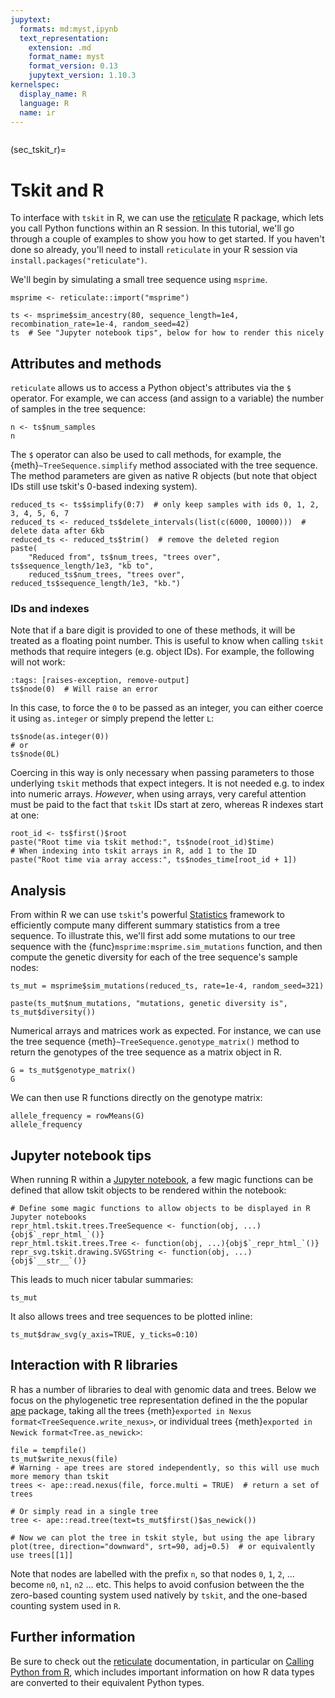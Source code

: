 ```yaml
---
jupytext:
  formats: md:myst,ipynb
  text_representation:
    extension: .md
    format_name: myst
    format_version: 0.13
    jupytext_version: 1.10.3
kernelspec:
  display_name: R
  language: R
  name: ir
---
```


```{currentmodule} tskit
```

(sec_tskit_r)=

# Tskit and R

To interface with `tskit` in R, we can use the [reticulate](https://rstudio.github.io/reticulate/) R package, which lets you call Python functions within an R session. In this tutorial, we'll go through a couple of examples to show you how to get started. If you haven't done so already, you'll need to install `reticulate` in your R session via `install.packages("reticulate")`. 

We'll begin by simulating a small tree sequence using `msprime`.

```{code-cell}
msprime <- reticulate::import("msprime")

ts <- msprime$sim_ancestry(80, sequence_length=1e4, recombination_rate=1e-4, random_seed=42)
ts  # See "Jupyter notebook tips", below for how to render this nicely
```

## Attributes and methods

`reticulate` allows us to access a Python object's attributes via
the `$` operator. For example, we can access (and assign to a variable) the number of
samples in the tree sequence:

```{code-cell}
n <- ts$num_samples
n
```

The `$` operator can also be used to call methods, for example, the 
{meth}`~TreeSequence.simplify` method associated with the tree sequence.
The method parameters are given as native R objects
(but note that object IDs still use tskit's 0-based indexing system).

```{code-cell}
reduced_ts <- ts$simplify(0:7)  # only keep samples with ids 0, 1, 2, 3, 4, 5, 6, 7
reduced_ts <- reduced_ts$delete_intervals(list(c(6000, 10000)))  # delete data after 6kb
reduced_ts <- reduced_ts$trim()  # remove the deleted region
paste(
    "Reduced from", ts$num_trees, "trees over", ts$sequence_length/1e3, "kb to",
    reduced_ts$num_trees, "trees over", reduced_ts$sequence_length/1e3, "kb.")
```

### IDs and indexes

Note that if a bare digit is provided to one of these methods, it will be treated as a
floating point number. This is useful to know when calling `tskit` methods that
require integers (e.g. object IDs). For example, the following will not work:

```{code-cell}
:tags: [raises-exception, remove-output]
ts$node(0)  # Will raise an error
```

In this case, to force the `0` to be passed as an integer, you can either coerce it
using `as.integer` or simply prepend the letter `L`:

```{code-cell}
ts$node(as.integer(0))
# or
ts$node(0L)
```

Coercing in this way is only necessary when passing parameters to those underlying
`tskit` methods that expect integers. It is not needed e.g. to index into numeric arrays.
_However_, when using arrays, very careful attention must be paid to the fact that
`tskit` IDs start at zero, whereas R indexes start at one:

```{code-cell}
root_id <- ts$first()$root
paste("Root time via tskit method:", ts$node(root_id)$time)
# When indexing into tskit arrays in R, add 1 to the ID
paste("Root time via array access:", ts$nodes_time[root_id + 1])
```

## Analysis

From within R we can use `tskit`'s powerful
[Statistics](https://tskit.dev/tskit/docs/stable/stats.html) framework to efficiently
compute many different summary statistics from a tree sequence. To illustrate this,
we'll first add some mutations to our tree sequence with the
{func}`msprime:msprime.sim_mutations` function, and then compute the genetic diversity
for each of the tree sequence's sample nodes:

```{code-cell}
ts_mut = msprime$sim_mutations(reduced_ts, rate=1e-4, random_seed=321)

paste(ts_mut$num_mutations, "mutations, genetic diversity is", ts_mut$diversity())
```

Numerical arrays and matrices work as expected. For instance, we can use the tree
sequence {meth}`~TreeSequence.genotype_matrix()` method to return the genotypes of
the tree sequence as a matrix object in R.

```{code-cell}
G = ts_mut$genotype_matrix()
G
```

We can then use R functions directly on the genotype matrix:

```{code-cell}
allele_frequency = rowMeans(G)
allele_frequency
```

## Jupyter notebook tips

When running R within a [Jupyter notebook](https://jupyter.org), a few magic functions
can be defined that allow tskit objects to be rendered within the notebook:

```{code-cell}
# Define some magic functions to allow objects to be displayed in R Jupyter notebooks
repr_html.tskit.trees.TreeSequence <- function(obj, ...){obj$`_repr_html_`()}
repr_html.tskit.trees.Tree <- function(obj, ...){obj$`_repr_html_`()}
repr_svg.tskit.drawing.SVGString <- function(obj, ...){obj$`__str__`()}
```

This leads to much nicer tabular summaries:

```{code-cell}
ts_mut
```

It also allows trees and tree sequences to be plotted inline:

```{code-cell}
ts_mut$draw_svg(y_axis=TRUE, y_ticks=0:10)
```


## Interaction with R libraries

R has a number of libraries to deal with genomic data and trees. Below we focus on the
phylogenetic tree representation defined in the the popular
[ape](http://ape-package.ird.fr) package, taking all the trees
{meth}`exported in Nexus format<TreeSequence.write_nexus>`, or
individual trees {meth}`exported in Newick format<Tree.as_newick>`:

```{code-cell}
file = tempfile()
ts_mut$write_nexus(file)
# Warning - ape trees are stored independently, so this will use much more memory than tskit
trees <- ape::read.nexus(file, force.multi = TRUE)  # return a set of trees

# Or simply read in a single tree
tree <- ape::read.tree(text=ts_mut$first()$as_newick())

# Now we can plot the tree in tskit style, but using the ape library
plot(tree, direction="downward", srt=90, adj=0.5)  # or equivalently use trees[[1]]
```

Note that nodes are labelled with the prefix `n`, so that nodes `0`, `1`, `2`, ...
become `n0`, `n1`, `n2` ... etc. This helps to avoid
confusion between the the zero-based counting system used natively
by `tskit`, and the one-based counting system used in `R`.

## Further information

Be sure to check out the [reticulate](https://rstudio.github.io/reticulate/)
documentation, in particular on
[Calling Python from R](https://rstudio.github.io/reticulate/articles/calling_python.html),
which includes important information on how R data types are converted to their
equivalent Python types. 
